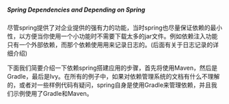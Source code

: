 ##### Spring Dependencies and Depending on Spring

尽管spring提供了对企业提供的强有力的功能，当时spring也尽量保证依赖的最小性，以方便当你使用一个小功能时不需要下载太多的jar文件。例如依赖注入功能只有一个外部依赖，而那个依赖使用用来记录日志的。(后面有关于日志记录的详细介绍)

下面我们简要介绍一下依赖spring搭建应用的步骤，首先将使用Maven，然后是Gradle，最后是Ivy。在所有的例子中，如果对依赖管理系统的文档有什么不理解的，或者对一些样例代码有疑问，spring自身是使用Gradle来管理依赖，并且我们示例使用了Gradle和Maven。